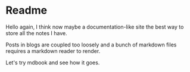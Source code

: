 # Readme

Hello again, I think now maybe a documentation-like site the best way to store all the notes I have.

Posts in blogs are coupled too loosely and a bunch of markdown files requires a markdown reader to render.

Let's try mdbook and see how it goes.
